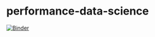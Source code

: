 # performance-data-science
[![Binder](https://mybinder.org/badge_logo.svg)](https://mybinder.org/v2/gh/braaannigan/performance-data-science/HEAD)